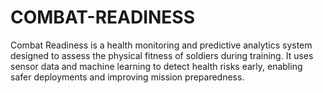# COMBAT-READINESS
Combat Readiness is a health monitoring and predictive analytics system designed to assess the physical fitness of soldiers during training. It uses sensor data and machine learning to detect health risks early, enabling safer deployments and improving mission preparedness.
